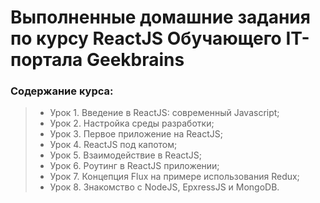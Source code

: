 # Выполненные домашние задания по курсу ReactJS Обучающего IT-портала Geekbrains

### Содержание курса:
> - Урок 1. Введение в ReactJS: современный Javascript;
> - Урок 2. Настройка среды разработки;
> - Урок 3. Первое приложение на ReactJS;
> - Урок 4. ReactJS под капотом;
> - Урок 5. Взаимодействие в ReactJS;
> - Урок 6. Роутинг в ReactJS приложении;
> - Урок 7. Концепция Flux на примере использования Redux;
> - Урок 8. Знакомство с NodeJS, EpxressJS и MongoDB.
